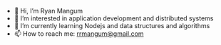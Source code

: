 - 👋 Hi, I’m Ryan Mangum
- 👀 I’m interested in application development and distributed systems
- 🌱 I’m currently learning Nodejs and data structures and algorithms
- 📫 How to reach me: rrmangum@gmail.com
